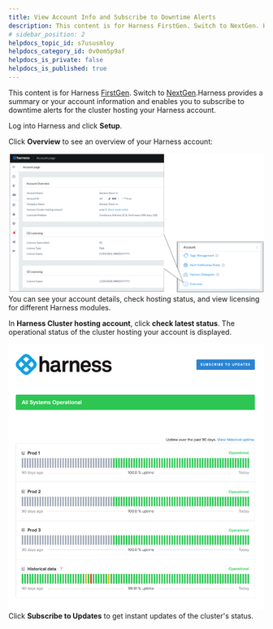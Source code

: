 ```yaml
---
title: View Account Info and Subscribe to Downtime Alerts
description: This content is for Harness FirstGen. Switch to NextGen. Harness provides a summary or your account information and enables you to subscribe to downtime alerts for the cluster hosting your Harness ac…
# sidebar_position: 2
helpdocs_topic_id: s7ususmloy
helpdocs_category_id: 0v0om5p9af
helpdocs_is_private: false
helpdocs_is_published: true
---
```


This content is for Harness [FirstGen](../../getting-started/harness-first-gen-vs-harness-next-gen.md). Switch to [NextGen](../../getting-started/learn-harness-key-concepts.md).Harness provides a summary or your account information and enables you to subscribe to downtime alerts for the cluster hosting your Harness account.

Log into Harness and click **Setup**.

Click **Overview** to see an overview of your Harness account:

![](./static/view-account-info-and-subscribe-to-downtime-alerts-27.png)You can see your account details, check hosting status, and view licensing for different Harness modules.

In **Harness Cluster hosting account**, click **check latest status**. The operational status of the cluster hosting your account is displayed.

![](./static/view-account-info-and-subscribe-to-downtime-alerts-28.png)Click **Subscribe to Updates** to get instant updates of the cluster's status.

